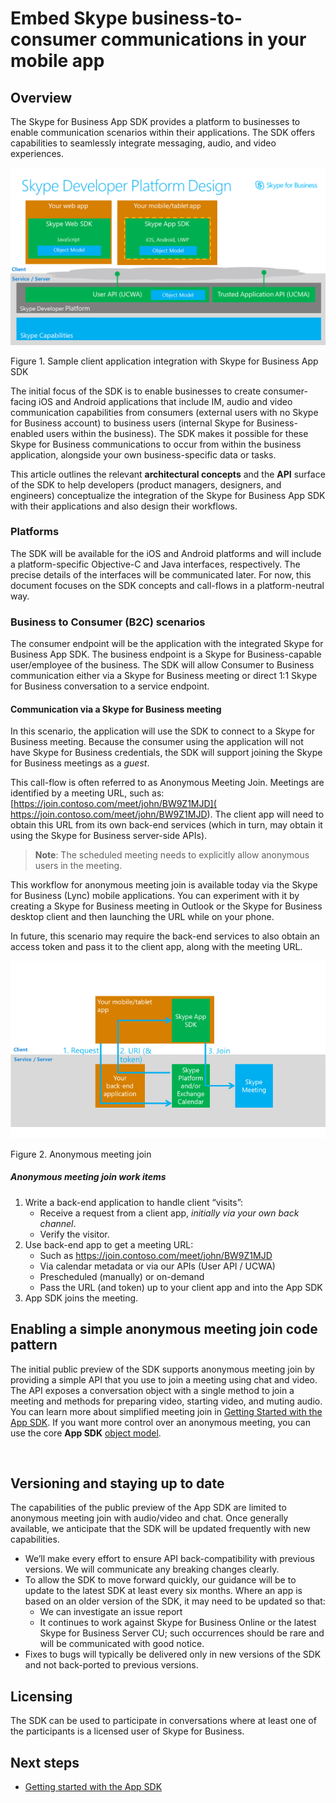 # Embed Skype business-to-consumer communications in your mobile app

## Overview

The Skype for Business App SDK provides a platform to businesses to enable communication scenarios within their applications. The SDK offers capabilities to seamlessly integrate messaging, audio, and video experiences. 
 
![Sample client application integration with Skype for Business App SDK](images/appsdk_arch.png "Figure 1. Sample client application integration with Skype for Business App SDK")

Figure 1. Sample client application integration with Skype for Business App SDK

The initial focus of the SDK is to enable businesses to create consumer-facing iOS and Android applications that include IM, audio and video communication capabilities from consumers (external users with no Skype for Business account) to business users (internal Skype for Business-enabled users within the business).  The SDK makes it possible for these Skype for Business communications to occur from within the business application, alongside your own business-specific data or tasks.  

This article outlines the relevant **architectural concepts** and the **API** surface of the SDK to help developers (product managers, designers, and engineers) conceptualize the integration of the Skype for Business App SDK with their applications and also design their workflows. 

### Platforms

The SDK will be available for the iOS and Android platforms and will include a platform-specific Objective-C and Java interfaces, respectively.  The precise details of the interfaces will be communicated later.  For now, this document focuses on the SDK concepts and call-flows in a platform-neutral way. 

### Business to Consumer (B2C) scenarios

The consumer endpoint will be the application with the integrated Skype for Business App SDK.  The business endpoint is a Skype for Business-capable user/employee of the business.  The SDK will allow Consumer to Business communication either via a Skype for Business meeting or direct 1:1 Skype for Business conversation to a service endpoint.

#### Communication via a Skype for Business meeting

In this scenario, the application will use the SDK to connect to a Skype for Business meeting.  Because the consumer using the application will not have Skype for Business credentials, the SDK will support joining the Skype for Business meetings as a _guest_. 
 
This call-flow is often referred to as Anonymous Meeting Join.  Meetings are identified by a meeting URL, such as: [https://join.contoso.com/meet/john/BW9Z1MJD]( https://join.contoso.com/meet/john/BW9Z1MJD).  The client app will need to obtain this URL from its own back-end services (which in turn, may obtain it using the Skype for Business server-side APIs).  

> **Note**: The scheduled meeting needs to explicitly allow anonymous users in the meeting.


This workflow for anonymous meeting join is available today via the Skype for Business (Lync) mobile applications.  You can experiment with it by creating a Skype for Business  meeting in Outlook or the Skype for Business desktop client and then launching the URL while on your phone.  

In future, this scenario may require the back-end services to also obtain an access token and pass it to the client app, along with the meeting URL.

![Anonymous meeting join scenario diagram](images/Fig2_anonymous_meeting_join.png "Figure 2. Anonymous meeting join")

Figure 2. Anonymous meeting join

##### Anonymous meeting join work items
 
1. Write a back-end application to handle client “visits”:
   * Receive a request from a client app, _initially via your own back channel_.
   * Verify the visitor.
2. Use back-end app to get a meeting URL:
   * Such as https://join.contoso.com/meet/john/BW9Z1MJD
   * Via calendar metadata or via our APIs (User API / UCWA)
   * Prescheduled (manually) or on-demand
   * Pass the URL (and token) up to your client app and into the App SDK
3. App SDK joins the meeting.
 

## Enabling a simple anonymous meeting join code pattern 

The initial public preview of the SDK supports anonymous meeting join by providing a simple API that you use to join a meeting using chat and video. The API exposes a conversation object with a single method to join a meeting and methods for preparing video, starting video, and muting audio. You can learn more about simplified meeting join in [Getting Started with the App SDK](GettingStarted.md). If you want more control over an anonymous meeting, you can use the core **App SDK** [object model](ObjectModel.md). 


 
 
## Versioning and staying up to date

The capabilities of the public preview of the App SDK are limited to anonymous meeting join with audio/video and chat. Once generally available, we anticipate that the SDK will be updated frequently with new capabilities.

* We’ll make every effort to ensure API back-compatibility with previous versions.  We will communicate any breaking changes clearly.
* To allow the SDK to move forward quickly, our guidance will be to update to the latest SDK at least every six months.  Where an app is based on an older version of the SDK, it may need to be updated so that:
  * We can investigate an issue report
  * It continues to work against Skype for Business Online or the latest Skype for Business Server CU; such occurrences should be rare and will be communicated with good notice.
* Fixes to bugs will typically be delivered only in new versions of the SDK and not back-ported to previous versions. 

## Licensing

The SDK can be used to participate in conversations where at least one of the participants is a licensed user of Skype for Business.

## Next steps

- [Getting started with the App SDK](GettingStarted.md)
